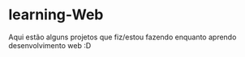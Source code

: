 # learning-Web
Aqui estão alguns projetos que fiz/estou fazendo enquanto aprendo desenvolvimento web :D
